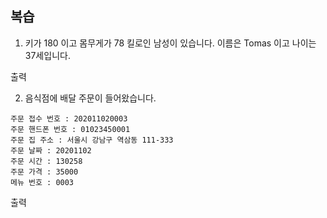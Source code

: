 ## 복습

1. 키가 180 이고 몸무게가 78 킬로인 남성이 있습니다. 이름은 Tomas 이고 나이는 37세입니다.

출력

2. 음식점에 배달 주문이 들어왔습니다.

```
주문 접수 번호 : 202011020003
주문 핸드폰 번호 : 01023450001
주문 집 주소 : 서울시 강남구 역삼동 111-333
주문 날짜 : 20201102
주문 시간 : 130258
주문 가격 : 35000
메뉴 번호 : 0003

```

출력